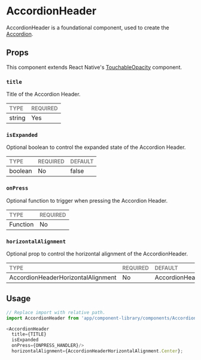# AccordionHeader

AccordionHeader is a foundational component, used to create the [Accordion](../../Accordion.tsx).

## Props

This component extends React Native's [TouchableOpacity](https://reactnative.dev/docs/touchableopacity) component.

### `title`

Title of the Accordion Header.

| <span style="color:gray;font-size:14px">TYPE</span> | <span style="color:gray;font-size:14px">REQUIRED</span> |
| :-------------------------------------------------- | :------------------------------------------------------ |
| string                                              | Yes                                                     |

### `isExpanded`

Optional boolean to control the expanded state of the Accordion Header.

| <span style="color:gray;font-size:14px">TYPE</span> | <span style="color:gray;font-size:14px">REQUIRED</span> | <span style="color:gray;font-size:14px">DEFAULT</span> |
| :-------------------------------------------------- | :------------------------------------------------------ | :----------------------------------------------------- |
| boolean    | No                                                     | false                                               |

### `onPress`

Optional function to trigger when pressing the Accordion Header.

| <span style="color:gray;font-size:14px">TYPE</span> | <span style="color:gray;font-size:14px">REQUIRED</span> |
| :-------------------------------------------------- | :------------------------------------------------------ |
| Function                                            | No                                                     |

### `horizontalAlignment`

Optional prop to control the horizontal alignment of the AccordionHeader.

| <span style="color:gray;font-size:14px">TYPE</span> | <span style="color:gray;font-size:14px">REQUIRED</span> | <span style="color:gray;font-size:14px">DEFAULT</span> |
| :-------------------------------------------------- | :------------------------------------------------------ | :----------------------------------------------------- |
| AccordionHeaderHorizontalAlignment                   | No                                                     | AccordionHeaderHorizontalAlignment.Center              |

## Usage

```javascript
// Replace import with relative path.
import AccordionHeader from 'app/component-library/components/Accordions/Accordion/foundation/AccordionHeader/AccordionHeader';

<AccordionHeader 
  title={TITLE} 
  isExpanded 
  onPress={ONPRESS_HANDLER}/>
  horizontalAlignment={AccordionHeaderHorizontalAlignment.Center};
```
